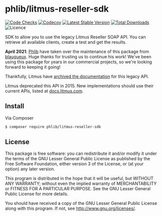 # phlib/litmus-reseller-sdk

[![Code Checks](https://img.shields.io/github/workflow/status/phlib/litmus-reseller-sdk/CodeChecks?logo=github)](https://github.com/phlib/litmus-reseller-sdk/actions/workflows/code-checks.yml)
[![Codecov](https://img.shields.io/codecov/c/github/phlib/litmus-reseller-sdk.svg?logo=codecov)](https://codecov.io/gh/phlib/litmus-reseller-sdk)
[![Latest Stable Version](https://img.shields.io/packagist/v/phlib/litmus-reseller-sdk.svg?logo=packagist)](https://packagist.org/packages/phlib/litmus-reseller-sdk)
[![Total Downloads](https://img.shields.io/packagist/dt/phlib/litmus-reseller-sdk.svg?logo=packagist)](https://packagist.org/packages/phlib/litmus-reseller-sdk)
![Licence](https://img.shields.io/github/license/phlib/litmus-reseller-sdk.svg)

SDK to allow you to use the legacy Litmus Reseller SOAP API.
You can retrieve all available clients, create a test and get the results.

**April 2021**: [Phlib](https://github.com/phlib) have taken over the
maintenance of this package from [blaugueux](https://github.com/blaugueux).
Huge thanks for trusting us to continue his work! We've been using this
package for years in our commercial projects, so we're looking forward to
keeping it going!

Thankfully, Litmus have
[archived the documentation](https://litmus.github.io/legacy-litmus-api-docs/)
for this legacy API.

Litmus deprecated this API in 2015.
New implementations should use their current APIs, listed at [docs.litmus.com](https://docs.litmus.com).

## Install

Via Composer

```sh
$ composer require phlib/litmus-reseller-sdk
```

## License

This package is free software: you can redistribute it and/or modify
it under the terms of the GNU Lesser General Public License as published by
the Free Software Foundation, either version 3 of the License, or
(at your option) any later version.

This program is distributed in the hope that it will be useful,
but WITHOUT ANY WARRANTY; without even the implied warranty of
MERCHANTABILITY or FITNESS FOR A PARTICULAR PURPOSE.  See the
GNU Lesser General Public License for more details.

You should have received a copy of the GNU Lesser General Public License
along with this program.  If not, see <http://www.gnu.org/licenses/>.
